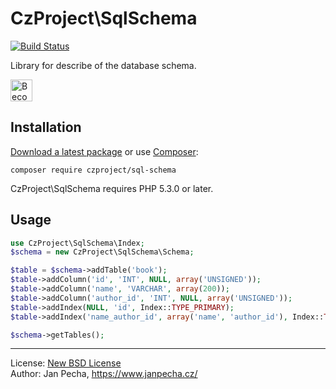 
# CzProject\SqlSchema

[![Build Status](https://travis-ci.org/czproject/sql-schema.svg?branch=master)](https://travis-ci.org/czproject/sql-schema)

Library for describe of the database schema.

<a href="https://www.patreon.com/bePatron?u=9680759"><img src="https://c5.patreon.com/external/logo/become_a_patron_button.png" alt="Become a Patron!" height="35"></a>


## Installation

[Download a latest package](https://github.com/czproject/sql-schema/releases) or use [Composer](http://getcomposer.org/):

```
composer require czproject/sql-schema
```

CzProject\SqlSchema requires PHP 5.3.0 or later.


## Usage

``` php
use CzProject\SqlSchema\Index;
$schema = new CzProject\SqlSchema\Schema;

$table = $schema->addTable('book');
$table->addColumn('id', 'INT', NULL, array('UNSIGNED'));
$table->addColumn('name', 'VARCHAR', array(200));
$table->addColumn('author_id', 'INT', NULL, array('UNSIGNED'));
$table->addIndex(NULL, 'id', Index::TYPE_PRIMARY);
$table->addIndex('name_author_id', array('name', 'author_id'), Index::TYPE_UNIQUE);

$schema->getTables();
```

------------------------------

License: [New BSD License](license.md)
<br>Author: Jan Pecha, https://www.janpecha.cz/
